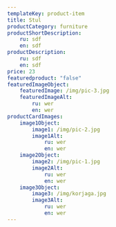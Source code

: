 ```yaml
---
templateKey: product-item
title: Stul
productCategory: furniture
productShortDescription:
    ru: sdf
    en: sdf
productDescription:
    ru: sdf
    en: sdf
price: 23
featuredproduct: "false"
featuredImageObject:
    featuredImage: /img/pic-3.jpg
    featuredImageAlt:
        ru: wer
        en: wer
productCardImages:
    image1Object:
        image1: /img/pic-2.jpg
        image1Alt:
            ru: wer
            en: wer
    image2Object:
        image2: /img/pic-1.jpg
        image2Alt:
            ru: wer
            en: wer
    image3Object:
        image3: /img/korjaga.jpg
        image3Alt:
            ru: wer
            en: wer
---
```

